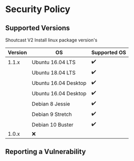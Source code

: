 # Security Policy

## Supported Versions

Shoutcast V2 Install linux package version's

| Version | OS                   | Supported OS       | 
| ------- | -------------------- | ------------------ |
| 1.1.x   | Ubuntu 16.04 LTS     | :heavy_check_mark: |
|         | Ubuntu 18.04 LTS     | :heavy_check_mark: |
|         | Ubuntu 16.04 Desktop | :heavy_check_mark: |
|         | Ubuntu 16.04 Desktop | :heavy_check_mark: |
|         | Debian 8 Jessie      | :heavy_check_mark: |
|         | Debian 9 Stretch     | :heavy_check_mark: |
|         | Debian 10 Buster     | :heavy_check_mark: |
| 1.0.x   | :x:                  |                    |

## Reporting a Vulnerability
